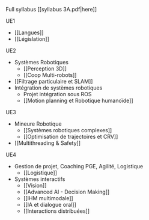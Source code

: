 Full syllabus [[syllabus 3A.pdf|here]]

UE1
- [[Langues]]
- [[Législation]]

UE2
- Systèmes Robotiques
	- [[Perception 3D]]
	- [[Coop Multi-robots]]
- [[Filtrage particulaire et SLAM]]
- Intégration de systèmes robotiques
	- Projet intégration sous ROS
	- [[Motion planning et Robotique humanoïde]]

UE3
- Mineure Robotique
	- [[Systèmes robotiques complexes]]
	- [[Optimisation de trajectoires et CRV]]
- [[Multithreading & Safety]]

UE4
- Gestion de projet, Coaching PGE, Agilité, Logistique
	- [[Logistique]]
- Systèmes interactifs
	- [[Vision]]
	- [[Advanced AI - Decision Making]]
	- [[IHM multimodale]]
	- [[IA et dialogue oral]]
	- [[Interactions distribuées]]
